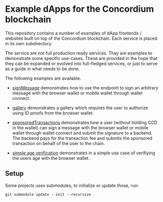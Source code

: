 # Example dApps for the Concordium blockchain

This repository contains a number of examples of dApp frontends / websites built on top
of the Concordium blockchain. Each service is placed in its own subdirectory.

The service are not full production ready services. They are examples to
demonstrate some specific use-cases. These are provided in the hope that they
can be expanded or evolved into full-fledged services, or just to serve as a
guide in what needs to be done.

The following examples are available.

- [signMessage](./signMessage/) demonstrates how to use the endpoint to sign an arbitrary message with the browser wallet or mobile wallet through wallet connect.

- [gallery](./gallery/) demonstrates a gallery which requires the user to authorize using ID proofs from the browser wallet.

- [sponsoredTransactions](./sponsoredTransactions/) demonstrates how a user (without holding CCD in the wallet) can sign a message with the browser wallet or mobile wallet through wallet connect and submit the signature to a backend. The backend pays for the transaction fee and submits the sponsored transaction on behalf of the user to the chain.

- [simple age verification](./simple-age-verification/) demonstrates in a simple use case of verifiying the users age with the browser wallet.

## Setup

Some projects uses submodules, to initialize or update those, run:
```shell
git submodule update --init --recursive
```
